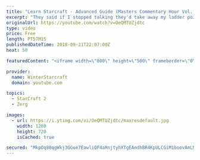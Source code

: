 ```yaml
---
title: "Learn Starcraft - Advanced Guide (Masters Commentary Hour Vol. 1)"
excerpt: "They said if I stopped talking they'd take away my ladder points. Next one I upload will have more terran/toss blame RNGesus."
originalUrl: https://youtube.com/watch?v=OeQMTUZjdtc
type: video
price: Free
length: PT57M1S
publishedDateTime: 2018-09-21T22:07:00Z
heat: 50

featuredContent: "<iframe width=\"800\" height=\"500\" frameborder=\"0\" src=\"https://www.youtube.com/embed/OeQMTUZjdtc\" allow=\"accelerometer; autoplay; encrypted-media; gyroscope; picture-in-picture\" allowfullscreen></iframe>"

provider:
  name: WinterStarcraft
  domain: youtube.com

topics:
  - StarCraft 2
  - Zerg

images:
  - url: https://i.ytimg.com/vi/OeQMTUZjdtc/maxresdefault.jpg
    width: 1280
    height: 720
    isCached: true

secured: "MkpOq80qgWkj3GGue7EawliQF4aRnjtyhXTgEAndhBR4KpULCGiM1boovAmLN5f1PYGOOW0YhkdShxRDjeJmGEbfiJELRlYP8/XfURqrrqNRu/XIsU2kgLAyPnw/0kOYhMxrR8tDHW9REq4dhUc5K7rdkjt0m2PTNwRRuza/9x5L8T6v82GM6h/VV2QnfaSrh8P6+dOqEn9osvtKcf8Xz6ssbkbvD7I4Q/QN9mIUR5rA1fwU/R59b84hkrDBiCNwsRVhLFqT30h7/l+wCl6Dk3ogJnGdgL18l5DEF1RHiHSLC84pZJX647m5MUeKV18nKAKfwybTqozAh8AEZxIyxjcQzPSvm8XpCA01UFtO3SY0RzcQkK3ERDra1iOgTcoNQz0EpwzVF26UBkEaPZaQ6QJQ9BXaA/agnwihZukwMwc=;hanBsNz3l4P8j5ZnQ6l8aQ=="
---
```


